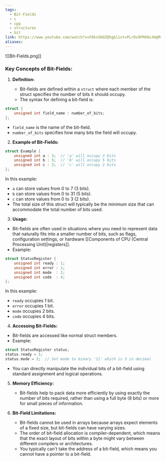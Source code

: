 ```yaml
---
tags:
  - Bit-Fields
  - c
  - cpp
  - structures
  - bit
link: https://www.youtube.com/watch?v=F8kx56OZQhg&list=PLrOv9FMX8xJHqMvSGB_9G9nZZ_4IgteYf&index=2
aliases:
---
```


![[Bit-Fields.png]]

### Key Concepts of Bit-Fields:

1. **Definition:**
    
    - Bit-fields are defined within a `struct` where each member of the struct specifies the number of bits it should occupy.
    - The syntax for defining a bit-field is:

```c
struct {
    unsigned int field_name : number_of_bits;
};
```

- `field_name` is the name of the bit-field.
- `number_of_bits` specifies how many bits the field will occupy.


2. **Example of Bit-Fields:**

```c
struct Example {
    unsigned int a : 3;  // 'a' will occupy 3 bits
    unsigned int b : 5;  // 'b' will occupy 5 bits
    unsigned int c : 2;  // 'c' will occupy 2 bits
};
```


In this example:

- `a` can store values from 0 to 7 (3 bits).
- `b` can store values from 0 to 31 (5 bits).
- `c` can store values from 0 to 3 (2 bits).
- The total size of this struct will typically be the minimum size that can accommodate the total number of bits used.



3. **Usage:**

- Bit-fields are often used in situations where you need to represent data that naturally fits into a smaller number of bits, such as flags, configuration settings, or hardware [[Components of CPU (Central Processing Unit)|registers]].
- Example:

```c
struct StatusRegister {
    unsigned int ready : 1;
    unsigned int error : 1;
    unsigned int mode  : 2;
    unsigned int code  : 4;
};
```

In this example:

- `ready` occupies 1 bit.
- `error` occupies 1 bit.
- `mode` occupies 2 bits.
- `code` occupies 4 bits.



4. **Accessing Bit-Fields:**

- Bit-fields are accessed like normal struct members.
- Example:

```c
struct StatusRegister status;
status.ready = 1;
status.mode = 3;  // Set mode to binary '11' which is 3 in decimal
```

- You can directly manipulate the individual bits of a bit-field using standard assignment and logical operations.


5. **Memory Efficiency:**
    
    - Bit-fields help to pack data more efficiently by using exactly the number of bits required, rather than using a full byte (8 bits) or more for small pieces of information.


6. **Bit-Field Limitations:**
    
    - Bit-fields cannot be used in arrays because arrays expect elements of a fixed size, but bit-fields can have varying sizes.
    - The order of bit-field allocation is compiler-dependent, which means that the exact layout of bits within a byte might vary between different compilers or architectures.
    - You typically can't take the address of a bit-field, which means you cannot have a pointer to a bit-field.

